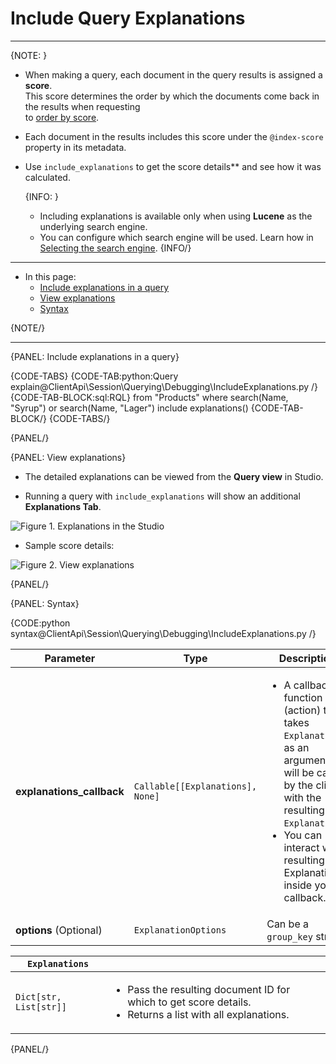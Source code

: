 # Include Query Explanations

---

{NOTE: }

* When making a query, each document in the query results is assigned a **score**.  
  This score determines the order by which the documents come back in the results when requesting   
  to [order by score](../../../../client-api/session/querying/sort-query-results#order-by-score).

* Each document in the results includes this score under the `@index-score` property in its metadata.

* Use `include_explanations` to get the score details** and see how it was calculated.  

    {INFO: }
    * Including explanations is available only when using **Lucene** as the underlying search engine.
    * You can configure which search engine will be used. Learn how in [Selecting the search engine](../../../../indexes/search-engine/corax#selecting-the-search-engine).
    {INFO/}

---

* In this page:
    * [Include explanations in a query](../../../../client-api/session/querying/debugging/include-explanations#include-explanations-in-a-query)  
    * [View explanations](../../../../client-api/session/querying/debugging/include-explanations#view-explanations)  
    * [Syntax](../../../../client-api/session/querying/debugging/include-explanations#syntax)  

{NOTE/}

---

{PANEL: Include explanations in a query}

{CODE-TABS}
{CODE-TAB:python:Query explain@ClientApi\Session\Querying\Debugging\IncludeExplanations.py /}
{CODE-TAB-BLOCK:sql:RQL}
from "Products"
where search(Name, "Syrup") or search(Name, "Lager")
include explanations()
{CODE-TAB-BLOCK/}
{CODE-TABS/}

{PANEL/}

{PANEL: View explanations}

* The detailed explanations can be viewed from the **Query view** in Studio.  

* Running a query with `include_explanations` will show an additional **Explanations Tab**.

![Figure 1. Explanations in the Studio](images/include-explanations-1.png "Include explanations")

* Sample score details:

![Figure 2. View explanations](images/include-explanations-2.png "View explanation")

{PANEL/}

{PANEL: Syntax}

{CODE:python syntax@ClientApi\Session\Querying\Debugging\IncludeExplanations.py /}

| Parameter                 | Type                             | Description                                                                                                                                                                                                                             |
|---------------------------|----------------------------------|-----------------------------------------------------------------------------------------------------------------------------------------------------------------------------------------------------------------------------------------|
| **explanations_callback** | `Callable[[Explanations], None]` | <ul><li>A callback function (action) that takes `Explanations` as an argument. It will be called by the client with the resulting `Explanations`.</li> <li>You can interact with resulting Explanations inside your callback.</li></ul> |
| **options** (Optional)    | `ExplanationOptions`             | Can be a `group_key` string                                                                                                                                                                                                             |

| `Explanations`         |                                                                                                                                |
|------------------------|--------------------------------------------------------------------------------------------------------------------------------|
| `Dict[str, List[str]]` | <ul><li>Pass the resulting document ID for which to get score details.</li><li>Returns a list with all explanations.</li></ul> |

{PANEL/}
